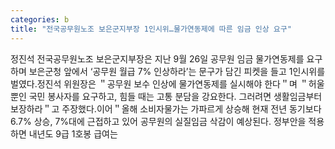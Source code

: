 ```yaml
---
categories: b
title: "전국공무원노조 보은군지부장 1인시위…물가연동제에 따른 임금 인상 요구"
---
```

정진석 전국공무원노조 보은군지부장은 지난 9월 26일 공무원 임금 물가연동제를 요구하며 보은군청 앞에서 ‘공무원 월급 7% 인상하라’는 문구가 담긴 피켓을 들고 1인시위를 벌였다.정진석 위원장은 ＂공무원 보수 인상에 물가연동제를 실시해야 한다＂며 ＂허울뿐인 국민 봉사자를 요구하고, 힘들 때는 고통 분담을 강요한다. 그러려면 생활임금부터 보장하라＂고 주장했다.이어＂올해 소비자물가는 가파르게 상승해 현재 전년 동기보다 6.7% 상승, 7%대에 근접하고 있어 공무원의 실질임금 삭감이 예상된다. 정부안을 적용하면 내년도 9급 1호봉 급여는